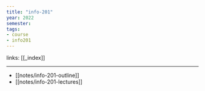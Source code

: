 ```yaml
---
title: "info-201"
year: 2022
semester: 
tags: 
- course 
- info201
---
```

links: [[_index]]

---

- [[notes/info-201-outline]]
- [[notes/info-201-lectures]]
